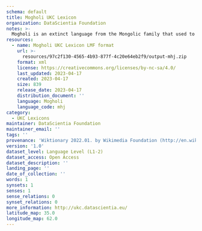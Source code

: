 ```yaml
---
schema: default
title: Mogholi UKC Lexicon
organization: DataScientia Foundation
notes: >-
  Mogholi is an extinct language from the Mongolic family that used to be spoken in Eurasia. The UKC Lexicon of Mogholi is represented as a lexico-semantic network. It consists of words, word senses, synsets, as well as sense-level and synset-level relationships
resources:
  - name: Mogholi UKC Lexicon LMF format
    url: >-
      resources/97c2f130-4565-4b93-877f-4c20e64eb2f9/output-mhj.zip
    format: xml
    license: https://creativecommons.org/licenses/by-nc-sa/4.0/
    last_updated: 2023-04-17
    created: 2023-04-17
    size: 839
    release_date: 2023-04-17
    distribution_document: ''
    language: Mogholi
    language_code: mhj
category:
  - UKC Lexicons
maintainer: DataScientia Foundation
maintainer_email: ''
tags: ''
provenance: 'Wiktionary 2022.01. by Wikimedia Foundation (http://en.wiktionary.org); CogNet 2.1 by Khuyagbaatar Batsuren, National University of Mongolia (http://cognet.ukc.disi.unitn.it); Princeton WordNet 2.1 by Princeton University (https://wordnet.princeton.edu)'
version: '1.0'
dataset_level: Language Level (L1-2)
dataset_access: Open Access
dataset_description: ''
landing_page: ''
date_of_collection: ''
words: 1
synsets: 1
senses: 1
sense_relations: 0
synset_relations: 0
more_information: http://ukc.datascientia.eu/
latitude_map: 35.0
longitude_map: 62.0
---
```

